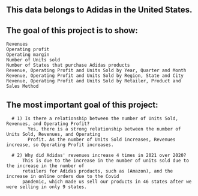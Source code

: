 ## This data belongs to Adidas in the United States.
## The goal of this project is to show:
    Revenues
    Operating profit
    Operating margin
    Number of Units sold
    Number of States that purchase Adidas products
    Revenue, Operating Profit and Units Sold by Year, Quarter and Month
    Revenue, Operating Profit and Units Sold by Region, State and City
    Revenue, Operating Profit and Units Sold by Retailer, Product and Sales Method

## The most important goal of this project:
      # 1) Is there a relationship between the number of Units Sold, Revenues, and Operating Profit?
            Yes, there is a strong relationship between the number of Units Sold, Revenues, and Operating 
            Profit. As the number of Units Sold increases, Revenues increase, so Operating Profit increases.

      # 2) Why did Adidas' revenues increase 4 times in 2021 over 2020?
          This is due to the increase in the number of units sold due to the increase in the number of 
          retailers for Adidas products, such as (Amazon), and the increase in online orders due to the Covid 
          pandemic, which made us sell our products in 46 states after we were selling in only 9 states.
